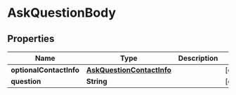 
# AskQuestionBody

## Properties
Name | Type | Description | Notes
------------ | ------------- | ------------- | -------------
**optionalContactInfo** | [**AskQuestionContactInfo**](AskQuestionContactInfo.md) |  |  [optional]
**question** | **String** |  |  [optional]



